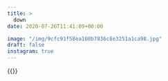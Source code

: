 ```yaml
---
title: >
  down
date: 2020-07-26T11:41:09+00:00

image: "/img/9cfc91f58ea108b7836c8e3251a1ca98.jpg"
draft: false
instagram: true
---
```


{{<photo src="/img/9cfc91f58ea108b7836c8e3251a1ca98.jpg">}}
